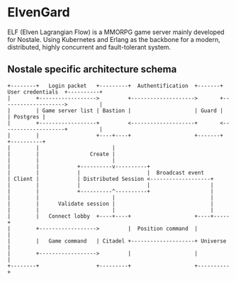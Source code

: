 # ElvenGard

ELF (Elven Lagrangian Flow) is a MMORPG game server mainly developed for Nostale.
Using Kubernetes and Erlang as the backbone for a modern, distributed, highly concurrent and fault-tolerant system.

## Nostale specific architecture schema

```text
+--------+   Login packet   +---------+  Authentification  +-------+  User credentials  +----------+
|        +------------------>         +-------------------->       +-------------------->          |
|        | Game server list | Bastion |                    | Guard |                    | Postgres |
|        +------------------+         <--------------------+       <--------------------+          |
|        |                  +----+----+                    +-------+                    +----------+
|        |                       |
|        |                Create |
|        |                       |
|        |            +----------v----------+
|        |            |                     |  Broadcast event
| Client |            | Distributed Session <-------------------+
|        |            |                     |                   |
|        |            +----------^----------+                   |
|        |                       |                              |
|        |      Validate session |                              |
|        |                       |                              |
|        |   Connect lobby  +----+----+                    +----+-----+
|        +------------------>         |  Position command  |          |
|        |   Game command   | Citadel +--------------------+ Universe |
|        +------------------>         |                    |          |
+--------+                  +---------+                    +----------+

```
